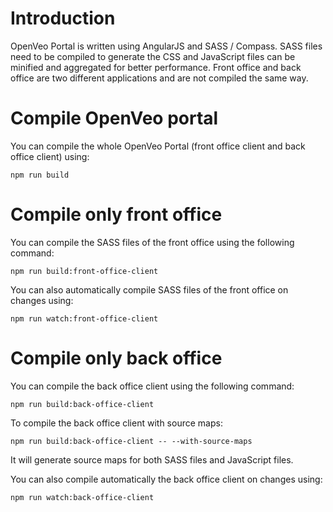 # Introduction

OpenVeo Portal is written using AngularJS and SASS / Compass. SASS files need to be compiled to generate the CSS and JavaScript files can be minified and aggregated for better performance. Front office and back office are two different applications and are not compiled the same way.

# Compile OpenVeo portal

You can compile the whole OpenVeo Portal (front office client and back office client) using:

    npm run build

# Compile only front office

You can compile the SASS files of the front office using the following command:

    npm run build:front-office-client

You can also automatically compile SASS files of the front office on changes using:

    npm run watch:front-office-client

# Compile only back office

You can compile the back office client using the following command:

    npm run build:back-office-client

To compile the back office client with source maps:

    npm run build:back-office-client -- --with-source-maps

It will generate source maps for both SASS files and JavaScript files.

You can also compile automatically the back office client on changes using:

    npm run watch:back-office-client
